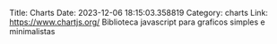 Title: Charts
Date: 2023-12-06 18:15:03.358819
Category: charts
Link: https://www.chartjs.org/
Biblioteca javascript para graficos simples e minimalistas
